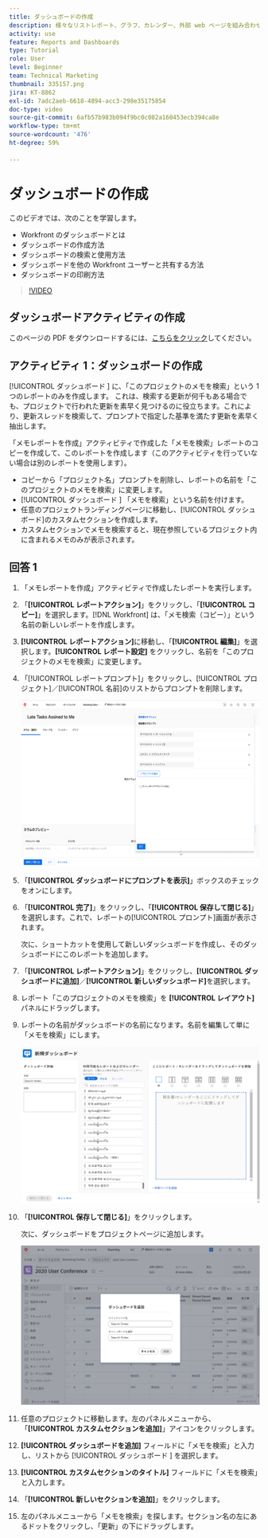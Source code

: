 ```yaml
---
title: ダッシュボードの作成
description: 様々なリストレポート、グラフ、カレンダー、外部 web ページを組み合わせて、Workfront のダッシュボードにする方法について説明します。
activity: use
feature: Reports and Dashboards
type: Tutorial
role: User
level: Beginner
team: Technical Marketing
thumbnail: 335157.png
jira: KT-8862
exl-id: 7adc2aeb-6618-4894-acc3-298e35175854
doc-type: video
source-git-commit: 6afb57b983b094f9bc0c082a160453ecb394ca8e
workflow-type: tm+mt
source-wordcount: '476'
ht-degree: 59%

---
```


# ダッシュボードの作成

このビデオでは、次のことを学習します。

* Workfront のダッシュボードとは
* ダッシュボードの作成方法
* ダッシュボードの検索と使用方法
* ダッシュボードを他の Workfront ユーザーと共有する方法
* ダッシュボードの印刷方法

>[!VIDEO](https://video.tv.adobe.com/v/335157/?quality=12&learn=on)

## ダッシュボードアクティビティの作成

このページの PDF をダウンロードするには、[こちらをクリック](/help/assets/create-dashboard-activities.pdf)してください。

## アクティビティ 1：ダッシュボードの作成

[!UICONTROL  ダッシュボード ] に、「このプロジェクトのメモを検索」という 1 つのレポートのみを作成します。 これは、検索する更新が何千もある場合でも、プロジェクトで行われた更新を素早く見つけるのに役立ちます。これにより、更新スレッドを検索して、プロンプトで指定した基準を満たす更新を素早く抽出します。

「メモレポートを作成」アクティビティで作成した「メモを検索」レポートのコピーを作成して、このレポートを作成します（このアクティビティを行っていない場合は別のレポートを使用します）。

* コピーから「プロジェクト名」プロンプトを削除し、レポートの名前を「このプロジェクトのメモを検索」に変更します。
* [!UICONTROL  ダッシュボード ] 「メモを検索」という名前を付けます。
* 任意のプロジェクトランディングページに移動し、[!UICONTROL ダッシュボード]のカスタムセクションを作成します。
* カスタムセクションでメモを検索すると、現在参照しているプロジェクト内に含まれるメモのみが表示されます。

## 回答 1

1. 「メモレポートを作成」アクティビティで作成したレポートを実行します。
1. 「**[!UICONTROL レポートアクション]**」をクリックし、「**[!UICONTROL コピー]**」を選択します。[!DNL Workfront] は、「メモ検索（コピー）」という名前の新しいレポートを作成します。
1. **[!UICONTROL レポートアクション]**&#x200B;に移動し、「**[!UICONTROL 編集]**」を選択します。**[!UICONTROL レポート設定]** をクリックし、名前を「このプロジェクトのメモを検索」に変更します。
1. 「[!UICONTROL レポートプロンプト]」をクリックし、[!UICONTROL プロジェクト]／[!UICONTROL 名前]のリストからプロンプトを削除します。

   ![新しいダッシュボードを作成するための画面の画像](assets/edit-report-prompts.png)

1. 「**[!UICONTROL ダッシュボードにプロンプトを表示]**」ボックスのチェックをオンにします。
1. 「**[!UICONTROL 完了]**」をクリックし、「**[!UICONTROL 保存して閉じる]**」を選択します。これで、レポートの[!UICONTROL プロンプト]画面が表示されます。

   次に、ショートカットを使用して新しいダッシュボードを作成し、そのダッシュボードにこのレポートを追加します。

1. 「**[!UICONTROL レポートアクション]**」をクリックし、**[!UICONTROL ダッシュボードに追加]**／**[!UICONTROL 新しいダッシュボード]**&#x200B;を選択します。
1. レポート「このプロジェクトのメモを検索」を **[!UICONTROL レイアウト]** パネルにドラッグします。
1. レポートの名前がダッシュボードの名前になります。名前を編集して単に「メモを検索」にします。

   ![新しいダッシュボードを作成するための画面の画像](assets/create-dashboard.png)

1. 「**[!UICONTROL 保存して閉じる]**」をクリックします。

   次に、ダッシュボードをプロジェクトページに追加します。

   ![新しいダッシュボードを作成するための画面の画像](assets/add-custom-section.png)

1. 任意のプロジェクトに移動します。左のパネルメニューから、「**[!UICONTROL カスタムセクションを追加]**」アイコンをクリックします。
1. **[!UICONTROL ダッシュボードを追加]** フィールドに「メモを検索」と入力し、リストから [!UICONTROL  ダッシュボード ] を選択します。
1. **[!UICONTROL カスタムセクションのタイトル]** フィールドに「メモを検索」と入力します。
1. 「**[!UICONTROL 新しいセクションを追加]**」をクリックします。
1. 左のパネルメニューから「メモを検索」を探します。セクション名の左にあるドットをクリックし、「更新」の下にドラッグします。
